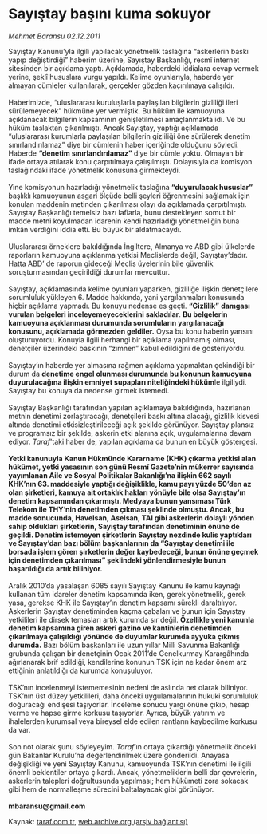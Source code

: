# Sayıştay başını kuma sokuyor

*Mehmet Baransu 02.12.2011*

<div class="yazi"><p>Sayıştay Kanunu’yla ilgili yapılacak yönetmelik taslağına “askerlerin baskı yapıp değiştirdiği” haberim üzerine, Sayıştay Başkanlığı, resmî internet sitesinden bir açıklama yaptı. Açıklamada, haberdeki iddialara cevap vermek yerine, şeklî hususlara vurgu yapıldı. Kelime oyunlarıyla, haberde yer almayan cümleler kullanılarak, gerçekler gözden kaçırılmaya çalışıldı. <br/><br/>Haberimizde, “uluslararası kuruluşlarla paylaşılan bilgilerin gizliliği ileri sürülemeyecek” hükmüne yer vermiştik. Bu hüküm ile kamuoyuna açıklanacak bilgilerin kapsamının genişletilmesi amaçlanmakta idi. Ve bu hüküm taslaktan çıkarılmıştı. Ancak Sayıştay, yaptığı açıklamada “uluslararası kurumlarla paylaşılan bilgilerin gizliliği öne sürülerek denetim sınırlandırılamaz” diye bir cümlenin haber içeriğinde olduğunu söyledi. Haberde <b>“denetim sınırlandırılamaz”</b> diye bir cümle yoktu. Olmayan bir ifade ortaya atılarak konu çarpıtılmaya çalışılmıştı. Dolayısıyla da komisyon taslağındaki ifade yönetmelik konusuna girmekteydi. <br/><br/>Yine komisyonun hazırladığı yönetmelik taslağına <b>“duyurulacak hususlar”</b> başlıklı kamuoyunun asgari ölçüde belli şeyleri öğrenmesini sağlamak için konulan maddenin metinden çıkarılması olayı da açıklamada çarpıtılmıştı. Sayıştay Başkanlığı temelsiz bazı laflarla, bunu destekleyen somut bir madde metni koyulmadan idarenin kendi hazırladığı yönetmeliğin buna imkân verdiğini iddia etti. Bu büyük bir aldatmacaydı.<br/><br/>Uluslararası örneklere bakıldığında İngiltere, Almanya ve ABD gibi ülkelerde raporların kamuoyuna açıklanma yetkisi Meclislerde değil, Sayıştay’dadır. Hatta ABD’ de raporun gideceği Meclis üyelerinin bile güvenlik soruşturmasından geçirildiği durumlar mevcuttur.<br/><br/>Sayıştay, açıklamasında kelime oyunları yaparken, gizliliğe ilişkin denetçilere sorumluluk yükleyen 6. Madde hakkında, yani yargılanmaları konusunda hiçbir açıklama yapmadı. Bu konuyu nedense es geçti. <b>“Gizlilik”</b> <b>damgası vurulan belgeleri inceleyemeyeceklerini sakladılar</b>. <b>Bu belgelerin kamuoyuna açıklanması durumunda sorumluların yargılanacağı konusunu, açıklamada görmezden geldiler.</b> Oysa bu konu haberin yarısını oluşturuyordu. Konuyla ilgili herhangi bir açıklama yapılmamış olması, denetçiler üzerindeki baskının “zımnen” kabul edildiğini de gösteriyordu.<br/><br/>Sayıştay’ın haberde yer almasına rağmen açıklama yapmaktan çekindiği bir durum da <b>denetime engel olunması durumunda bu konunun kamuoyuna duyurulacağına ilişkin emniyet supapları niteliğindeki hüküm</b>le ilgiliydi. Sayıştay bu konuya da nedense girmek istemedi.<br/><br/>Sayıştay Başkanlığı tarafından yapılan açıklamaya bakıldığında, hazırlanan metnin denetimi zorlaştıracağı, denetçileri baskı altına alacağı, gizlilik kisvesi altında denetimi etkisizleştirileceği açık şekilde görünüyor. Sayıştay plansız ve programsız bir şekilde, askerin etki alanına açık, uygulamalarına devam ediyor. <i>Taraf</i>’taki haber de, yapılan açıklama da bunun en büyük göstergesi.<br/><br/><b>Yetki kanunuyla Kanun Hükmünde Kararname (KHK) çıkarma yetkisi alan hükümet, yetki yasasının son günü Resmî Gazete’nin mükerrer sayısında yayımlanan Aile ve Sosyal Politikalar Bakanlığı’na ilişkin 662 sayılı KHK’nın 63. maddesiyle yaptığı değişiklikle, kamu payı yüzde 50’den az olan şirketleri, kamuya ait ortaklık hakları yönüyle bile olsa Sayıştay’ın denetim kapsamından çıkarmıştı. Medyaya bunun yansıması Türk Telekom ile THY’nin denetimden çıkması şeklinde olmuştu. Ancak, bu madde sonucunda, Havelsan, Aselsan, TAI gibi askerlerin dolaylı yönden sahip oldukları şirketlerin, Sayıştay tarafından denetiminin önüne de geçildi. Denetim istemeyen şirketlerin Sayıştay nezdinde kulis yaptıkları ve Sayıştay’dan bazı bölüm başkanlarının da “Sayıştay denetimi ile borsada işlem gören şirketlerin değer kaybedeceği, bunun önüne geçmek için denetimden çıkarılması” şeklindeki yönlendirmesiyle bunun başarıldığı da artık biliniyor.<br/><br/></b>Aralık 2010’da yasalaşan 6085 sayılı Sayıştay Kanunu ile kamu kaynağı kullanan tüm idareler denetim kapsamında iken, gerek yönetmelik, gerek yasa, gerekse KHK ile Sayıştay’ın denetim kapsamı sürekli daraltılıyor. Askerlerin Sayıştay denetiminden kaçma çabaları ve bunun için Sayıştay yetkilileri ile dirsek temasları artık kurumda sır değil. <b>Özellikle yeni kanunla denetim kapsamına giren askerî gazino ve kantinlerin denetimden çıkarılmaya çalışıldığı yönünde de duyumlar kurumda ayyuka çıkmış durumda.</b> Bazı bölüm başkanları ile uzun yıllar Milli Savunma Bakanlığı grubunda çalışan bir denetçinin Ocak 2011’de Genelkurmay Karargâhında ağırlanarak brif edildiği, kendilerine konunun TSK için ne kadar önem arz ettiğinin anlatıldığı da kurumda konuşuluyor.<br/><br/>TSK’nın incelenmeyi istememesinin nedeni de aslında net olarak biliniyor. TSK’nın üst düzey yetkilileri, daha önceki uygulamalarının hukuki sorumluluk doğuracağı endişesi taşıyorlar. İnceleme sonucu yargı önüne çıkıp, hesap verme ve hapse girme korkusu taşıyorlar. Ayrıca, büyük yatırım ve ihalelerden kurumsal veya bireysel elde edilen rantların kaybedilme korkusu da var.<br/><br/>Son not olarak şunu söyleyeyim. <i>Taraf</i>’ın ortaya çıkardığı yönetmelik önceki gün Bakanlar Kurulu’na değerlendirilmek üzere gönderildi. Anayasa değişikliği ve yeni Sayıştay Kanunu, kamuoyunda TSK’nın denetimi ile ilgili önemli beklentiler ortaya çıkardı. Ancak, yönetmeliklerin belli dar çevrelerin, askerlerin talepleri doğrultusunda yapılması; hem hükümeti zora sokacak gibi hem de normalleşme sürecini baltalayacak gibi görünüyor. <br/><br/><b>mbaransu@gmail.com</b></p>
</div>

Kaynak: [taraf.com.tr](http://www.taraf.com.tr/mehmet-baransu/makale-sayistay-basini-kuma-sokuyor.htm), [web.archive.org (arşiv bağlantısı)](http://web.archive.org/web/20131107023754/http://www.taraf.com.tr/mehmet-baransu/makale-sayistay-basini-kuma-sokuyor.htm)
